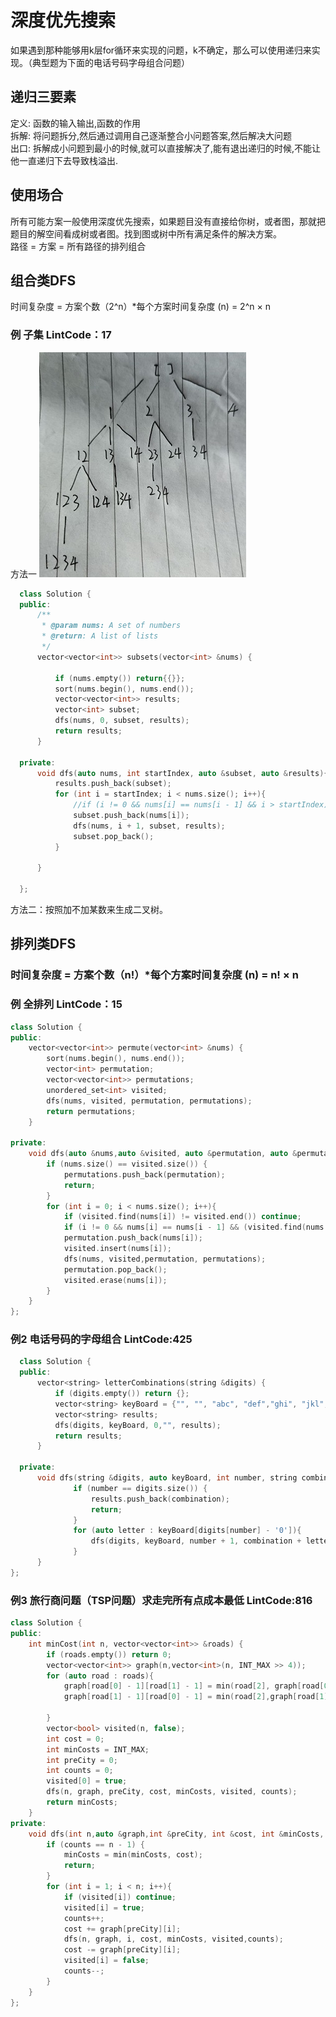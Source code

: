 # 深度优先搜索    
如果遇到那种能够用k层for循环来实现的问题，k不确定，那么可以使用递归来实现。（典型题为下面的电话号码字母组合问题）
## 递归三要素   
定义: 函数的输入输出,函数的作用  
拆解: 将问题拆分,然后通过调用自己逐渐整合小问题答案,然后解决大问题  
出口: 拆解成小问题到最小的时候,就可以直接解决了,能有退出递归的时候,不能让他一直递归下去导致栈溢出.  
## 使用场合  
所有可能方案一般使用深度优先搜索，如果题目没有直接给你树，或者图，那就把题目的解空间看成树或者图。找到图或树中所有满足条件的解决方案。  
路径 = 方案 = 所有路径的排列组合
## 组合类DFS    
时间复杂度  = 方案个数（2^n）*每个方案时间复杂度 (n) = 2^n × n    
### 例 子集 LintCode：17  
方法一
![](https://github.com/994861457/994861457_Algorithm_notes_cpp/blob/main/%E5%9B%BE%E7%89%87/QQ%E5%9B%BE%E7%89%8720220130163738.jpg)  
```cpp  
  class Solution {
  public:
      /**
       * @param nums: A set of numbers
       * @return: A list of lists
       */
      vector<vector<int>> subsets(vector<int> &nums) {

          if (nums.empty()) return{{}};
          sort(nums.begin(), nums.end());
          vector<vector<int>> results;
          vector<int> subset;
          dfs(nums, 0, subset, results);
          return results;
      }

  private:
      void dfs(auto nums, int startIndex, auto &subset, auto &results){
          results.push_back(subset);
          for (int i = startIndex; i < nums.size(); i++){                           //每深入一层都会跳过已经访问过的元素，向后移一个数
              //if (i != 0 && nums[i] == nums[i - 1] && i > startIndex) continue;  //带重复元素的子集的题加上这句就是答案  //当发现是第二个相同元素时，如果set里面未出现过相同的数就舍弃。也就是说如果发现该数不是重复数中的第一个，那就需要看看他的兄弟节点，如果他是兄弟节点中最左边那个就说明添加是有效的。
              subset.push_back(nums[i]);
              dfs(nums, i + 1, subset, results);
              subset.pop_back();
          }

      }

  };  
  ```
  方法二：按照加不加某数来生成二叉树。  
  ## 排列类DFS  
  ### 时间复杂度  = 方案个数（n!）*每个方案时间复杂度 (n) = n! × n  
  ### 例  全排列 LintCode：15
  ```cpp  
  class Solution {
  public:
      vector<vector<int>> permute(vector<int> &nums) {
          sort(nums.begin(), nums.end());
          vector<int> permutation;
          vector<vector<int>> permutations;
          unordered_set<int> visited;
          dfs(nums, visited, permutation, permutations);
          return permutations;
      }

  private:
      void dfs(auto &nums,auto &visited, auto &permutation, auto &permutations){
          if (nums.size() == visited.size()) {
              permutations.push_back(permutation);
              return;
          }
          for (int i = 0; i < nums.size(); i++){
              if (visited.find(nums[i]) != visited.end()) continue;
              if (i != 0 && nums[i] == nums[i - 1] && (visited.find(nums[i - 1]) == visited.end())) continue; //当前数和前面数一样，但前面数以前没出现过。
              permutation.push_back(nums[i]);
              visited.insert(nums[i]);
              dfs(nums, visited,permutation, permutations);
              permutation.pop_back();
              visited.erase(nums[i]);
          }
      }
  };
```
### 例2 电话号码的字母组合 LintCode:425   
```cpp
  class Solution {
  public:
      vector<string> letterCombinations(string &digits) {
          if (digits.empty()) return {};
          vector<string> keyBoard = {"", "", "abc", "def","ghi", "jkl","mno","pqrs","tuv","wxyz"};
          vector<string> results;
          dfs(digits, keyBoard, 0,"", results);
          return results;
      }

  private:
      void dfs(string &digits, auto keyBoard, int number, string combination, auto &results){
              if (number == digits.size()) {
                  results.push_back(combination);
                  return;
              }        
              for (auto letter : keyBoard[digits[number] - '0']){
                  dfs(digits, keyBoard, number + 1, combination + letter, results);
              }
      }
};
```
### 例3 旅行商问题（TSP问题）求走完所有点成本最低 LintCode:816 
  ```cpp  
  class Solution {
  public:
      int minCost(int n, vector<vector<int>> &roads) {
          if (roads.empty()) return 0;
          vector<vector<int>> graph(n,vector<int>(n, INT_MAX >> 4));
          for (auto road : roads){
              graph[road[0] - 1][road[1] - 1] = min(road[2], graph[road[0] - 1][road[1] - 1]);
              graph[road[1] - 1][road[0] - 1] = min(road[2],graph[road[1] - 1][road[0] - 1]);

          }
          vector<bool> visited(n, false);
          int cost = 0;
          int minCosts = INT_MAX;
          int preCity = 0;
          int counts = 0;
          visited[0] = true;
          dfs(n, graph, preCity, cost, minCosts, visited, counts);
          return minCosts;
      }
  private:
      void dfs(int n,auto &graph,int &preCity, int &cost, int &minCosts, auto &visited, int & counts){
          if (counts == n - 1) {
              minCosts = min(minCosts, cost);
              return;
          }
          for (int i = 1; i < n; i++){
              if (visited[i]) continue;
              visited[i] = true;
              counts++;
              cost += graph[preCity][i];
              dfs(n, graph, i, cost, minCosts, visited,counts);
              cost -= graph[preCity][i];
              visited[i] = false;
              counts--;
          }
      }
  };  
  ```

